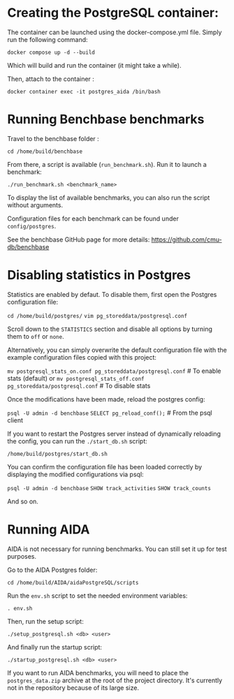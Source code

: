 # Creating the PostgreSQL container:

The container can be launched using the docker-compose.yml file. Simply run the following command:

`docker compose up -d --build`

Which will build and run the container (it might take a while).

Then, attach to the container :

`docker container exec -it postgres_aida /bin/bash`



# Running Benchbase benchmarks

Travel to the benchbase folder :

`cd /home/build/benchbase`

From there, a script is available (`run_benchmark.sh`). Run it to launch a benchmark:

`./run_benchmark.sh <benchmark_name>`

To display the list of available benchmarks, you can also run the script without arguments.

Configuration files for each benchmark can be found under `config/postgres`. 

See the benchbase GitHub page for more details: https://github.com/cmu-db/benchbase



# Disabling statistics in Postgres

Statistics are enabled by defaut. To disable them, first open the Postgres configuration file:

`cd /home/build/postgres/`
`vim pg_storeddata/postgresql.conf`

Scroll down to the `STATISTICS` section and disable all options by turning them to `off` or `none`.

Alternatively, you can simply overwrite the default configuration file with the example configuration files copied with this project:

`mv postgresql_stats_on.conf pg_storeddata/postgresql.conf`  # To enable stats (default)
or
`mv postgresql_stats_off.conf pg_storeddata/postgresql.conf` # To disable stats

Once the modifications have been made, reload the postgres config:

`psql -U admin -d benchbase`
`SELECT pg_reload_conf();` # From the psql client

If you want to restart the Postgres server instead of dynamically reloading the config, you can run the `./start_db.sh` script:

`/home/build/postgres/start_db.sh`


You can confirm the configuration file has been loaded correctly by displaying the modified configurations via psql:

`psql -U admin -d benchbase`
`SHOW track_activities`
`SHOW track_counts`

And so on. 



# Running AIDA

AIDA is not necessary for running benchmarks. You can still set it up for test purposes.

Go to the AIDA Postgres folder:

`cd /home/build/AIDA/aidaPostgreSQL/scripts`

Run the `env.sh` script to set the needed environment variables:

`. env.sh`

Then, run the setup script:

`./setup_postgresql.sh <db> <user>`

And finally run the startup script:

`./startup_postgresql.sh <db> <user>`

If you want to run AIDA benchmarks, you will need to place the `postgres_data.zip` archive at the root of the project directory. It's currently not in the repository because of its large size.  